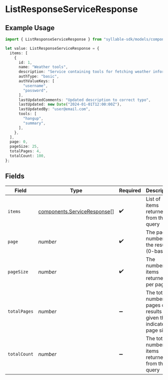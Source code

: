 # ListResponseServiceResponse

## Example Usage

```typescript
import { ListResponseServiceResponse } from "syllable-sdk/models/components";

let value: ListResponseServiceResponse = {
  items: [
    {
      id: 1,
      name: "Weather tools",
      description: "Service containing tools for fetching weather information",
      authType: "basic",
      authValueKeys: [
        "username",
        "password",
      ],
      lastUpdatedComments: "Updated description to correct typo",
      lastUpdated: new Date("2024-01-01T12:00:00Z"),
      lastUpdatedBy: "user@email.com",
      tools: [
        "hangup",
        "summary",
      ],
    },
  ],
  page: 0,
  pageSize: 25,
  totalPages: 4,
  totalCount: 100,
};
```

## Fields

| Field                                                                      | Type                                                                       | Required                                                                   | Description                                                                | Example                                                                    |
| -------------------------------------------------------------------------- | -------------------------------------------------------------------------- | -------------------------------------------------------------------------- | -------------------------------------------------------------------------- | -------------------------------------------------------------------------- |
| `items`                                                                    | [components.ServiceResponse](../../models/components/serviceresponse.md)[] | :heavy_check_mark:                                                         | List of items returned from the query                                      |                                                                            |
| `page`                                                                     | *number*                                                                   | :heavy_check_mark:                                                         | The page number of the results (0-based)                                   | 0                                                                          |
| `pageSize`                                                                 | *number*                                                                   | :heavy_check_mark:                                                         | The number of items returned per page                                      | 25                                                                         |
| `totalPages`                                                               | *number*                                                                   | :heavy_minus_sign:                                                         | The total number of pages of results given the indicated page size         | 4                                                                          |
| `totalCount`                                                               | *number*                                                                   | :heavy_minus_sign:                                                         | The total number of items returned from the query                          | 100                                                                        |